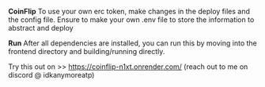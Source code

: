 **CoinFlip**
To use your own erc token, make changes in the deploy files and the config file. Ensure to make your own .env file to store the information to abstract and deploy

**Run**
After all dependencies are installed, you can run this by moving into the frontend directory and building/running directly.


Try this out on >> https://coinflip-n1xt.onrender.com/
(reach out to me on discord @ idkanymoreatp)

